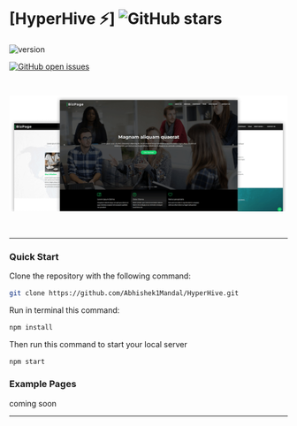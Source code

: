 # [HyperHive ⚡️] ![GitHub stars](https://img.shields.io/github/stars/Abhishek1Mandal/HyperHive?style=social&logo=github&label=GitHub%20Stars)

![version](https://img.shields.io/badge/version-1.1.1-brightgreen.svg)

<!-- ![license](https://img.shields.io/badge/license-MIT-blue.svg) -->

[![GitHub open issues](https://img.shields.io/github/issues/Abhishek1Mandal/HyperHive?style=flat-square&logo=github&label=Open%20Issues&labelColor=orange&color=red)](https://github.com/Abhishek1Mandal/HyperHive/issues?q=is%3Aopen+is%3Aissue)


<p>&nbsp;</p>

[<img alt="HyperHive" src="https://github.com/Abhishek1Mandal/HyperHive/blob/main/src/Components/img/facts-img.png" /> ](https://github.com/Abhishek1Mandal/HyperHive)

<p>&nbsp;</p>

---

<!-- ### Introduction -->

### Quick Start

<!-- Install HyperHive by running the following: -->

Clone the repository with the following command:

```bash
git clone https://github.com/Abhishek1Mandal/HyperHive.git
```

Run in terminal this command:

```bash
npm install
```

Then run this command to start your local server

```bash
npm start
```

### Example Pages

coming soon

<!-- If you want to get inspiration or just show something directly to your clients,
you can jump start your development with our pre-built example pages. You will
be able to quickly set up the basic structure for your web project. View
<a href="https://horizon-ui.com/horizon-ui-chakra/?ref=readme-horizon" target="_blank">example
pages here.</a> -->

<!-- ### Reporting Issues

We use GitHub Issues as the official bug tracker for the HyperHive. Here are
some advices for our users that want to report an issue:

1. Make sure that you are using the latest version of the HyperHive.
   Check the CHANGELOG from your dashboard on our
2. Providing us reproducible steps for the issue will shorten the time it takes
   for it to be fixed.
3. Some issues may be browser specific, so specifying in what browser you
   encountered the issue might help. -->

---
